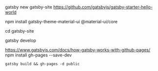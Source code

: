 
gatsby new gatsby-site https://github.com/gatsbyjs/gatsby-starter-hello-world

npm install gatsby-theme-material-ui @material-ui/core

cd gatsby-site

gatsby develop

https://www.gatsbyjs.com/docs/how-gatsby-works-with-github-pages/
    npm install gh-pages --save-dev

    gatsby build && gh-pages -d public
    